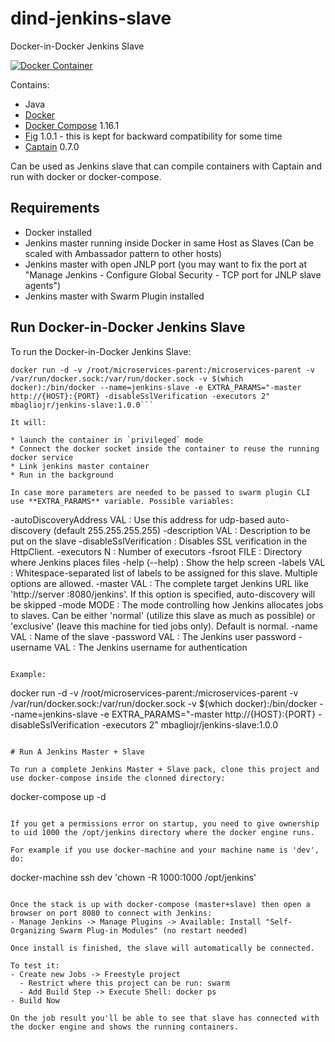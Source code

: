 dind-jenkins-slave
==================

Docker-in-Docker Jenkins Slave

[![Docker Container](http://dockeri.co/image/mbagliojr/jenkins-slave)](https://registry.hub.docker.com/u/mbagliojr/jenkins-slave/)

Contains:

* Java
* [Docker](https://github.com/docker/docker)
* [Docker Compose](https://github.com/docker/compose) 1.16.1
* [Fig](http://www.fig.sh/) 1.0.1 - this is kept for backward compatibility for some time
* [Captain](https://github.com/harbur/captain) 0.7.0

Can be used as Jenkins slave that can compile containers with Captain and run with docker or docker-compose.

Requirements
------------

* Docker installed
* Jenkins master running inside Docker in same Host as Slaves (Can be scaled with Ambassador pattern to other hosts)
* Jenkins master with open JNLP port (you may want to fix the port at "Manage Jenkins - Configure Global Security - TCP port for JNLP slave agents")
* Jenkins master with Swarm Plugin installed

Run Docker-in-Docker Jenkins Slave
---------------------

To run the Docker-in-Docker Jenkins Slave:

```
docker run -d -v /root/microservices-parent:/microservices-parent -v /var/run/docker.sock:/var/run/docker.sock -v $(which docker):/bin/docker --name=jenkins-slave -e EXTRA_PARAMS="-master http://{HOST}:{PORT} -disableSslVerification -executors 2" mbagliojr/jenkins-slave:1.0.0```

It will:

* launch the container in `privileged` mode
* Connect the docker socket inside the container to reuse the running docker service
* Link jenkins master container
* Run in the background

In case more parameters are needed to be passed to swarm plugin CLI use **EXTRA_PARAMS** variable. Possible variables:

```
 -autoDiscoveryAddress VAL : Use this address for udp-based auto-discovery
                             (default 255.255.255.255)
 -description VAL          : Description to be put on the slave
 -disableSslVerification   : Disables SSL verification in the HttpClient.
 -executors N              : Number of executors
 -fsroot FILE              : Directory where Jenkins places files
 -help (--help)            : Show the help screen
 -labels VAL               : Whitespace-separated list of labels to be assigned
                             for this slave. Multiple options are allowed.
 -master VAL               : The complete target Jenkins URL like 'http://server
                             :8080/jenkins'. If this option is specified,
                             auto-discovery will be skipped
 -mode MODE                : The mode controlling how Jenkins allocates jobs to
                             slaves. Can be either 'normal' (utilize this slave
                             as much as possible) or 'exclusive' (leave this
                             machine for tied jobs only). Default is normal.
 -name VAL                 : Name of the slave
 -password VAL             : The Jenkins user password
 -username VAL             : The Jenkins username for authentication
```

Example:

```
docker run -d -v /root/microservices-parent:/microservices-parent -v /var/run/docker.sock:/var/run/docker.sock -v $(which docker):/bin/docker --name=jenkins-slave -e EXTRA_PARAMS="-master http://{HOST}:{PORT} -disableSslVerification -executors 2" mbagliojr/jenkins-slave:1.0.0
```

# Run A Jenkins Master + Slave

To run a complete Jenkins Master + Slave pack, clone this project and use docker-compose inside the clonned directory:

```
docker-compose up -d
```

If you get a permissions error on startup, you need to give ownership to uid 1000 the /opt/jenkins directory where the docker engine runs.

For example if you use docker-machine and your machine name is 'dev', do:

```
docker-machine ssh dev 'chown -R 1000:1000 /opt/jenkins'
```

Once the stack is up with docker-compose (master+slave) then open a browser on port 8080 to connect with Jenkins:
- Manage Jenkins -> Manage Plugins -> Available: Install "Self-Organizing Swarm Plug-in Modules" (no restart needed)

Once install is finished, the slave will automatically be connected.

To test it:
- Create new Jobs -> Freestyle project
  - Restrict where this project can be run: swarm
  - Add Build Step -> Execute Shell: docker ps
- Build Now

On the job result you'll be able to see that slave has connected with the docker engine and shows the running containers.


